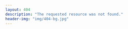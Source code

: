 ```yaml
---
layout: 404
description: "The requested resource was not found."
header-img: "img/404-bg.jpg"
---
```

